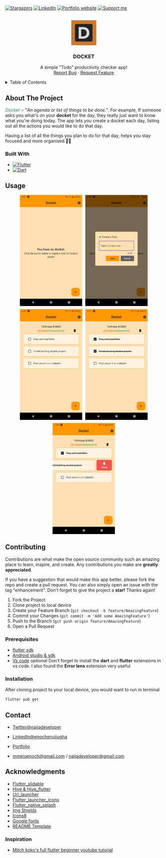 <br/>

[![Stargazers](https://img.shields.io/github/stars/naijadeveloper/docket.svg?style=for-the-badge)](https://github.com/naijadeveloper/docket/stargazers) [![LinkedIn](https://img.shields.io/badge/-enoch_enujiugha-blue?style=for-the-badge&logo=Linkedin&logoColor=white)](https://www.linkedin.com/in/enoch-enujiugha-b12247112) [![Portfolio website](https://img.shields.io/badge/-portfolio-seagreen?style=for-the-badge)](https://naijadev.vercel.app/) [![Support me](https://img.shields.io/badge/buy_me_a_coffee-FFDD00?logo=buymeacoffee&style=for-the-badge&logoColor=black)](https://www.buymeacoffee.com/mmejuenoch)

<br/>
<div align="center">
  <a href="https://github.com/naijadeveloper/Docket">
    <img src="assets/icons/logo.png" alt="Logo" width="80" height="80">
  </a>

  <h3 align="center">DOCKET</h3>

  <p align="center">
    A simple "Todo" productivity checker app!
    <br />
    <a href="https://github.com/naijadeveloper/Docket/issues">Report Bug</a>
    ·
    <a href="https://github.com/naijadeveloper/Docket/issues">Request Feature</a>
  </p>
</div>

<!-- TABLE OF CONTENTS -->
<details>
  <summary>Table of Contents</summary>
  <ol>
    <li>
      <a href="#about-the-project">About The Project</a>
      <ul>
        <li><a href="#built-with">Built With</a></li>
      </ul>
    </li>
    <li><a href="#usage">Usage</a></li>
    <li>
      <a href="#contributing">Contributing</a>
      <ul>
        <li><a href="#prerequisites">Prerequisites</a></li>
        <li><a href="#installation">Installation</a></li>
      </ul>
    </li>
    <!-- <li><a href="#license">License</a></li> -->
    <li><a href="#contact">Contact</a></li>
    <li><a href="#acknowledgments">Acknowledgments</a>
      <ul>
        <li><a href="#inspiration">Inspiration</a></li>
      </ul>
    </li>
  </ol>
</details>

<!-- ABOUT THE PROJECT -->

## About The Project

<i style='color:seagreen'>Docket =</i> "_An agenda or list of things to be done._". For example, If someone asks you what's on your <strong>docket</strong> for the day, they really just want to know what you're doing today.
The app lets you create a docket each day, listing out all the actions you would like to do that day.

Having a list of all the things you plan to do for that day, helps you stay focused and more organised.✌🏾

### Built With

- [![Flutter](https://img.shields.io/badge/flutter-2F75D8?style=for-the-badge&logo=flutter&logoColor=white)](https://docs.flutter.dev/)
- [![Dart](https://img.shields.io/badge/dart-132030?style=for-the-badge&logo=dart&logoColor=white)](https://dart.dev/guides)

## Usage

<div style="display: flex; gap: 10px; flex-wrap: wrap; justify-content: center; align-items:center; align-content: start;">
  <img src="assets/images/post1.png" width="200" />
  <img src="assets/images/post2.png" width="200" />
  <img src="assets/images/post3.png" width="200" />
  <img src="assets/images/post4.png" width="200" />
  <img src="assets/images/post5.png" width="200" />
</div>

## Contributing

Contributions are what make the open source community such an amazing place to learn, inspire, and create. Any contributions you make are **greatly appreciated**.

If you have a suggestion that would make this app better, please fork the repo and create a pull request. You can also simply open an issue with the tag "enhancement".
Don't forget to give the project a **star!** Thanks again!

1. Fork the Project
2. Clone project to local device
3. Create your Feature Branch (`git checkout -b feature/AmazingFeature`)
4. Commit your Changes (`git commit -m 'Add some AmazingFeature'`)
5. Push to the Branch (`git push origin feature/AmazingFeature`)
6. Open a Pull Request

### Prerequisites

- [flutter sdk](https://docs.flutter.dev/get-started/install)
- [Android studio & sdk](https://developer.android.com/studio)
- [Vs code](https://code.visualstudio.com/download) _optional_
  Don't forget to install the **dart** and **flutter** extensions in vs code. I also found the **Error lens** extension very useful

### Installation

After cloning project to your local device, you would want to run in terminal

```sh
flutter pub get
```

## Contact

- [Twitter@naijadeveloper](https://twitter.com/naijadeveloper)

- [LinkedIn@enochenujiugha](https://www.linkedin.com/in/enoch-enujiugha-b12247112)

- [Portfolio](https://naijadev.vercel.app/)

- mmejuenoch@gmail.com / naijadeveloper@gmail.com

<!-- Android play store link and Ios store link -->

## Acknowledgments

- [Flutter_slidable](https://pub.dev/packages/flutter_slidable)
- [Hive & Hive_flutter](https://pub.dev/packages/hive)
- [Url_launcher](https://pub.dev/packages/url_launcher)
- [Flutter_launcher_icons](https://pub.dev/packages/flutter_launcher_icons)
- [Flutter_native_splash](https://pub.dev/packages/flutter_native_splash)
- [Img Shields](https://shields.io)
- [Icons8](https://icons8.com/)
- [Google fonts](https://fonts.google.com/)
- [README Template](https://github.com/othneildrew/Best-README-Template)

### Inspiration

- [Mitch koko's full flutter beginner youtube tutorial](https://www.youtube.com/watch?v=HQ_ytw58tC4)
